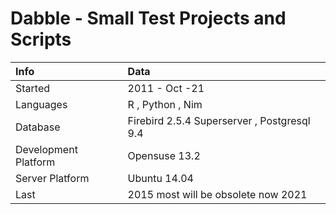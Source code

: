 Dabble - Small Test Projects and Scripts
==========================================



| Info                   | Data                                           | 
|:---------------------- |:-----------------------------------------------| 
| Started                | 2011 - Oct -21                                 |
| Languages              | R , Python , Nim                               | 
| Database               | Firebird 2.5.4 Superserver , Postgresql 9.4    |
| Development Platform   | Opensuse 13.2                                  |
| Server Platform        | Ubuntu 14.04                                   | 
| Last                   | 2015  most will be obsolete now 2021           |


